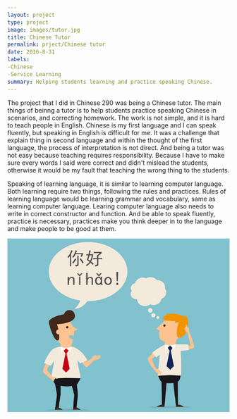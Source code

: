 ```yaml
---
layout: project
type: project 
image: images/tutor.jpg
title: Chinese Tutor
permalink: prject/Chinese tutor
date: 2016-8-31
labels:
-Chinese
-Service Learning
summary: Helping students learning and practice speaking Chinese. 
---
```

The project that I did in Chinese 290 was being a Chinese tutor. The main things of beinng a tutor is to help students practice speaking Chinese in scenarios, and correcting homework. The work is not simple, and it is hard to teach people in English. Chinese is my first language and I can speak fluently, but speaking in English is difficult for me. It was a challenge that explain thing in second language and within the thought of the first language, the process of interpretation is not direct. And being a tutor was not easy because teaching requires responsibility. Because I have to make sure every words I said were correct and didn't mislead the students, otherwise it would be my fault that teaching the wrong thing to the students.











Speaking of learning language, it is similar to learning computer language. Both learning require two things, following the rules and practices. Rules of learning language would be learning grammar and vocabulary, same as learning computer language. Learing computer language also needs to write in correct constructor and function. And be able to speak fluently, practice is necessary, practices make you think deeper in to the language and make people to be good at them.






<img class=" image width=20" src="../images/tutor.jpg">
